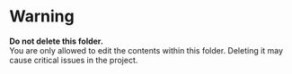 # Warning

**Do not delete this folder.**  
You are only allowed to edit the contents within this folder. Deleting it may cause critical issues in the project.